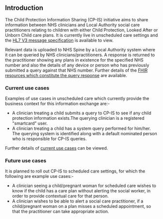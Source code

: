 ## Introduction

The Child Protection Information Sharing (CP-IS) initiative aims to share information between NHS clinicians and Local Authority social care practitioners relating to children with either Child Protection, Looked After or Unborn Child care plans. It is currently live in unscheduled care settings and the [HL7 V3 message specification](https://digital.nhs.uk/services/child-protection-information-sharing-project/cp-is-domain-message-specification) is available to view.  

Relevant data is uploaded to NHS Spine by a Local Authority system where it can be queried by NHS clinicians/practitioners. A response is returned to the practitioner showing any plans in existence for the specified NHS number and also the details of any device or person who has previously submitted a query against that NHS number. Further details of the [FHIR resources which constitute the query response](https://simplifier.net/guide/ChildProtection/Designoverview) are available.

### Current use cases

Examples of use cases in unscheduled care which currently provide the business context for this information exchange are:-

- A clinician treating a child submits a query to CP-IS to see if any child protection information exists.The querying clinician is a registered "smartcard" user.
- A clinician treating a child has a system query performed for him/her. The querying system is identified along with a default nominated person who is responsible for CP-IS queries.

Further details of [current use cases](https://digital.nhs.uk/services/child-protection-information-sharing-project/benefits-of-child-protection-information-sharing) can be viewed.

### Future use cases

It is planned to roll out CP-IS to scheduled care settings, for which the following are example use cases:-

- A clinician seeing a child/pregnant woman for scheduled care wishes to know if the child has a care plan without alerting the social worker, in order to provide contextual care for that person.
- A clinician wishes to be able to alert a social care practitioner, if a child/pregnant woman on a plan misses a scheduled appointment, so that the practitioner can take appropriate action. 


